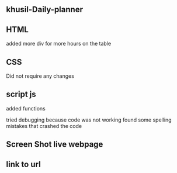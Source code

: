 ## khusil-Daily-planner
## HTML
added more div for more hours on the table

## CSS 
Did not require any changes 

## script js
added functions

tried debugging because code was not working
found some spelling mistakes that crashed the code

## Screen Shot live webpage



## link to url 